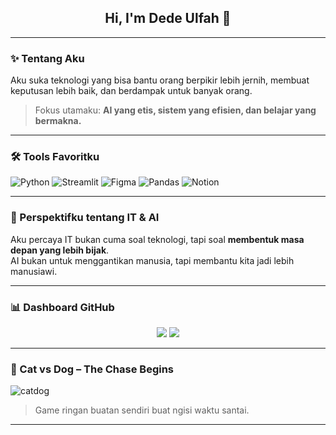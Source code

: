 <h2 align="center">Hi, I'm Dede Ulfah 👋</h2>

---

### ✨ Tentang Aku

Aku suka teknologi yang bisa bantu orang berpikir lebih jernih, membuat keputusan lebih baik, dan berdampak untuk banyak orang.

> Fokus utamaku: **AI yang etis, sistem yang efisien, dan belajar yang bermakna.**

---

### 🛠️ Tools Favoritku

![Python](https://img.shields.io/badge/Python-3670A0?style=for-the-badge&logo=python&logoColor=white)
![Streamlit](https://img.shields.io/badge/Streamlit-FF4B4B?style=for-the-badge&logo=streamlit&logoColor=white)
![Figma](https://img.shields.io/badge/Figma-000000?style=for-the-badge&logo=figma&logoColor=white)
![Pandas](https://img.shields.io/badge/Pandas-150458?style=for-the-badge&logo=pandas)
![Notion](https://img.shields.io/badge/Notion-000000?style=for-the-badge&logo=notion&logoColor=white)

---

### 💭 Perspektifku tentang IT & AI

Aku percaya IT bukan cuma soal teknologi, tapi soal **membentuk masa depan yang lebih bijak**.  
AI bukan untuk menggantikan manusia, tapi membantu kita jadi lebih manusiawi.

---

### 📊 Dashboard GitHub

<p align="center">
  <img src="https://github-readme-stats.vercel.app/api?username=Ulfah-Feh&show_icons=true&theme=radical" />
  <img src="https://github-readme-stats.vercel.app/api/top-langs/?username=Ulfah-Feh&layout=compact&theme=radical" />
</p>

---

### 🐾 Cat vs Dog – The Chase Begins

![catdog](https://ulfah-feh.github.io/cat-dog-game/catdog-chase.gif)

> Game ringan buatan sendiri buat ngisi waktu santai.

---

